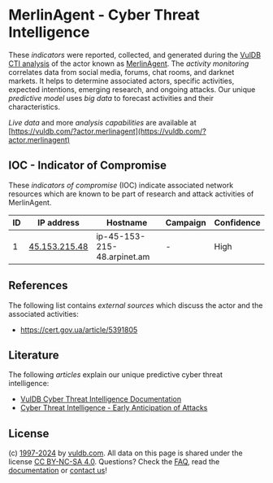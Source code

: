 # MerlinAgent - Cyber Threat Intelligence

These _indicators_ were reported, collected, and generated during the [VulDB CTI analysis](https://vuldb.com/?kb.cti) of the actor known as [MerlinAgent](https://vuldb.com/?actor.merlinagent). The _activity monitoring_ correlates data from social media, forums, chat rooms, and darknet markets. It helps to determine associated actors, specific activities, expected intentions, emerging research, and ongoing attacks. Our unique _predictive model_ uses _big data_ to forecast activities and their characteristics.

_Live data_ and more _analysis capabilities_ are available at [https://vuldb.com/?actor.merlinagent](https://vuldb.com/?actor.merlinagent)

## IOC - Indicator of Compromise

These _indicators of compromise_ (IOC) indicate associated network resources which are known to be part of research and attack activities of MerlinAgent.

ID | IP address | Hostname | Campaign | Confidence
-- | ---------- | -------- | -------- | ----------
1 | [45.153.215.48](https://vuldb.com/?ip.45.153.215.48) | ip-45-153-215-48.arpinet.am | - | High

## References

The following list contains _external sources_ which discuss the actor and the associated activities:

* https://cert.gov.ua/article/5391805

## Literature

The following _articles_ explain our unique predictive cyber threat intelligence:

* [VulDB Cyber Threat Intelligence Documentation](https://vuldb.com/?kb.cti)
* [Cyber Threat Intelligence - Early Anticipation of Attacks](https://www.scip.ch/en/?labs.20201022)

## License

(c) [1997-2024](https://vuldb.com/?kb.changelog) by [vuldb.com](https://vuldb.com/?kb.about). All data on this page is shared under the license [CC BY-NC-SA 4.0](https://creativecommons.org/licenses/by-nc-sa/4.0/). Questions? Check the [FAQ](https://vuldb.com/?kb.faq), read the [documentation](https://vuldb.com/?kb) or [contact us](https://vuldb.com/?contact)!
